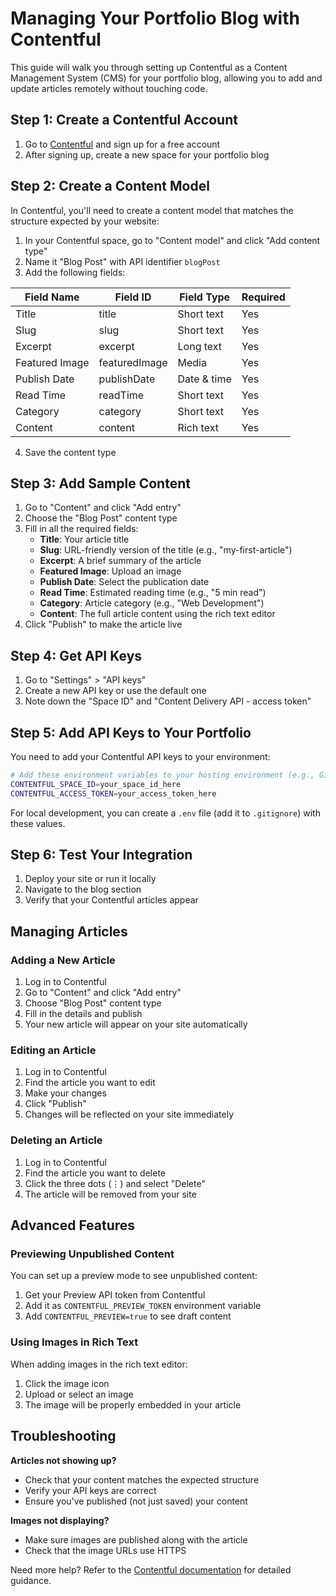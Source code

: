 # Managing Your Portfolio Blog with Contentful

This guide will walk you through setting up Contentful as a Content Management System (CMS) for your portfolio blog, allowing you to add and update articles remotely without touching code.

## Step 1: Create a Contentful Account

1. Go to [Contentful](https://www.contentful.com/) and sign up for a free account
2. After signing up, create a new space for your portfolio blog

## Step 2: Create a Content Model

In Contentful, you'll need to create a content model that matches the structure expected by your website:

1. In your Contentful space, go to "Content model" and click "Add content type"
2. Name it "Blog Post" with API identifier `blogPost`
3. Add the following fields:

| Field Name | Field ID | Field Type | Required |
|------------|----------|------------|----------|
| Title | title | Short text | Yes |
| Slug | slug | Short text | Yes |
| Excerpt | excerpt | Long text | Yes |
| Featured Image | featuredImage | Media | Yes |
| Publish Date | publishDate | Date & time | Yes |
| Read Time | readTime | Short text | Yes |
| Category | category | Short text | Yes |
| Content | content | Rich text | Yes |

4. Save the content type

## Step 3: Add Sample Content

1. Go to "Content" and click "Add entry"
2. Choose the "Blog Post" content type
3. Fill in all the required fields:
   - **Title**: Your article title
   - **Slug**: URL-friendly version of the title (e.g., "my-first-article")
   - **Excerpt**: A brief summary of the article
   - **Featured Image**: Upload an image
   - **Publish Date**: Select the publication date
   - **Read Time**: Estimated reading time (e.g., "5 min read")
   - **Category**: Article category (e.g., "Web Development")
   - **Content**: The full article content using the rich text editor
4. Click "Publish" to make the article live

## Step 4: Get API Keys

1. Go to "Settings" > "API keys"
2. Create a new API key or use the default one
3. Note down the "Space ID" and "Content Delivery API - access token"

## Step 5: Add API Keys to Your Portfolio

You need to add your Contentful API keys to your environment:

```bash
# Add these environment variables to your hosting environment (e.g., GitHub, Netlify, Vercel)
CONTENTFUL_SPACE_ID=your_space_id_here
CONTENTFUL_ACCESS_TOKEN=your_access_token_here
```

For local development, you can create a `.env` file (add it to `.gitignore`) with these values.

## Step 6: Test Your Integration

1. Deploy your site or run it locally
2. Navigate to the blog section
3. Verify that your Contentful articles appear

## Managing Articles

### Adding a New Article

1. Log in to Contentful
2. Go to "Content" and click "Add entry"
3. Choose "Blog Post" content type
4. Fill in the details and publish
5. Your new article will appear on your site automatically

### Editing an Article

1. Log in to Contentful
2. Find the article you want to edit
3. Make your changes
4. Click "Publish"
5. Changes will be reflected on your site immediately

### Deleting an Article

1. Log in to Contentful
2. Find the article you want to delete
3. Click the three dots (⋮) and select "Delete"
4. The article will be removed from your site

## Advanced Features

### Previewing Unpublished Content

You can set up a preview mode to see unpublished content:

1. Get your Preview API token from Contentful
2. Add it as `CONTENTFUL_PREVIEW_TOKEN` environment variable
3. Add `CONTENTFUL_PREVIEW=true` to see draft content

### Using Images in Rich Text

When adding images in the rich text editor:
1. Click the image icon
2. Upload or select an image
3. The image will be properly embedded in your article

## Troubleshooting

**Articles not showing up?**
- Check that your content matches the expected structure
- Verify your API keys are correct
- Ensure you've published (not just saved) your content

**Images not displaying?**
- Make sure images are published along with the article
- Check that the image URLs use HTTPS

Need more help? Refer to the [Contentful documentation](https://www.contentful.com/developers/docs/) for detailed guidance.